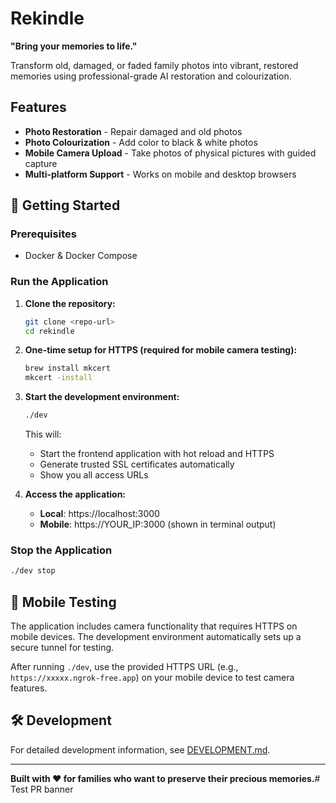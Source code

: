 # Rekindle

**"Bring your memories to life."**

Transform old, damaged, or faded family photos into vibrant, restored memories using professional-grade AI restoration and colourization.

## Features

- **Photo Restoration** - Repair damaged and old photos
- **Photo Colourization** - Add color to black & white photos  
- **Mobile Camera Upload** - Take photos of physical pictures with guided capture
- **Multi-platform Support** - Works on mobile and desktop browsers

## 🚀 Getting Started

### Prerequisites
- Docker & Docker Compose

### Run the Application

1. **Clone the repository:**
   ```bash
   git clone <repo-url>
   cd rekindle
   ```

2. **One-time setup for HTTPS (required for mobile camera testing):**
   ```bash
   brew install mkcert
   mkcert -install
   ```

3. **Start the development environment:**
   ```bash
   ./dev
   ```

   This will:
   - Start the frontend application with hot reload and HTTPS
   - Generate trusted SSL certificates automatically
   - Show you all access URLs

4. **Access the application:**
   - **Local**: https://localhost:3000
   - **Mobile**: https://YOUR_IP:3000 (shown in terminal output)

### Stop the Application

```bash
./dev stop
```

## 📱 Mobile Testing

The application includes camera functionality that requires HTTPS on mobile devices. The development environment automatically sets up a secure tunnel for testing.

After running `./dev`, use the provided HTTPS URL (e.g., `https://xxxxx.ngrok-free.app`) on your mobile device to test camera features.

## 🛠️ Development

For detailed development information, see [DEVELOPMENT.md](DEVELOPMENT.md).

---

**Built with ❤️ for families who want to preserve their precious memories.**# Test PR banner
